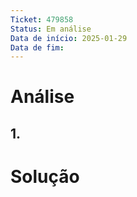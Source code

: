 ```yaml
---
Ticket: 479858
Status: Em análise
Data de início: 2025-01-29
Data de fim:
---
```


# Análise
## 1. 


# Solução

